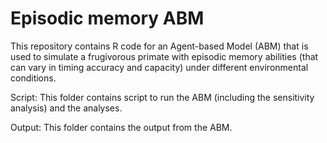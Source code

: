 # Episodic memory ABM

This repository contains R code for an Agent-based Model (ABM) that is used to simulate a frugivorous primate with episodic memory abilities (that can vary in timing accuracy and capacity) under different environmental conditions.

Script: This folder contains script to run the ABM (including the sensitivity analysis) and the analyses.

Output: This folder contains the output from the ABM.
